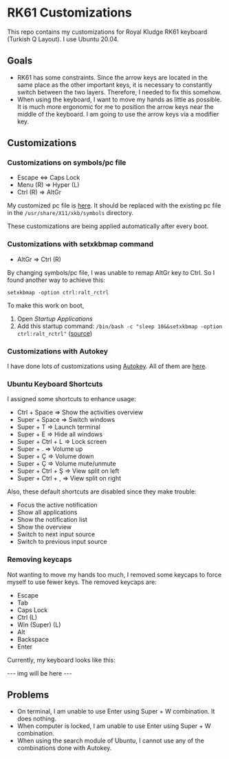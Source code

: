 # RK61 Customizations

This repo contains my customizations for Royal Kludge RK61 keyboard (Turkish Q Layout). I use Ubuntu 20.04.

## Goals
- RK61 has some constraints. Since the arrow keys are located in the same place as the other important keys, it is necessary to constantly switch between the two layers. Therefore, I needed to fix this somehow.
- When using the keyboard, I want to move my hands as little as possible. It is much more ergonomic for me to position the arrow keys near the middle of the keyboard. I am going to use the arrow keys via a modifier key.

## Customizations
### Customizations on symbols/pc file
- Escape <=> Caps Lock
- Menu (R) => Hyper (L)
- Ctrl (R) => AltGr

My customized pc file is [here](pc). It should be replaced with the existing pc file in the `/usr/share/X11/xkb/symbols` directory.

These customizations are being applied automatically after every boot.

### Customizations with setxkbmap command
- AltGr => Ctrl (R)

By changing symbols/pc file, I was unable to remap AltGr key to Ctrl. So I found another way to achieve this:

`setxkbmap -option ctrl:ralt_rctrl`

To make this work on boot,
1. Open _Startup Applications_
2. Add this startup command: `/bin/bash -c "sleep 10&&setxkbmap -option ctrl:ralt_rctrl"`
([source](https://unix.stackexchange.com/questions/273735/how-to-make-xkb-settings-stick-after-restart))


### Customizations with Autokey
I have done lots of customizations using [Autokey](https://github.com/autokey/autoke,y). All of them are [here](link).


### Ubuntu Keyboard Shortcuts
I assigned some shortcuts to enhance usage:

- Ctrl + Space => Show the activities overview
- Super + Space => Switch windows
- Super + T => Launch terminal
- Super + E => Hide all windows
- Super + Ctrl + L => Lock screen
- Super + . => Volume up
- Super + Ç => Volume down
- Super + Ç => Volume mute/unmute
- Super + Ctrl + Ş => View split on left
- Super + Ctrl + , => View split on right

Also, these default shortcuts are disabled since they make trouble:

- Focus the active notification
- Show all applications
- Show the notification list
- Show the overview
- Switch to next input source
- Switch to previous input source

### Removing keycaps
Not wanting to move my hands too much, I removed some keycaps to force myself to use fewer keys. The removed keycaps are:

- Escape
- Tab
- Caps Lock
- Ctrl (L)
- Win (Super) (L)
- Alt
- Backspace
- Enter

Currently, my keyboard looks like this:

--- img will be here ---

## Problems
- On terminal, I am unable to use Enter using Super + W combination. It does nothing.
- When computer is locked, I am unable to use Enter using Super + W combination.
- When using the search module of Ubuntu, I cannot use any of the combinations done with Autokey.

